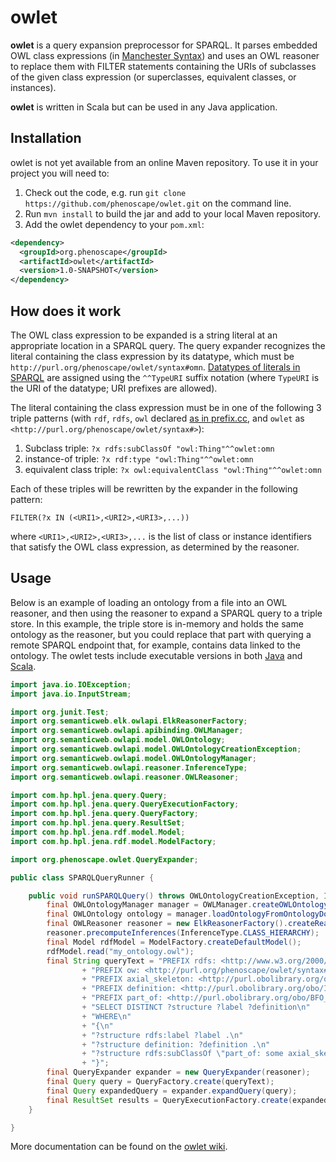 owlet
==========

**owlet** is a query expansion preprocessor for SPARQL. It parses embedded OWL class expressions (in [Manchester Syntax]) and uses an OWL reasoner to replace them with FILTER statements containing the URIs of subclasses of the given class expression (or superclasses, equivalent classes, or instances).

**owlet** is written in Scala but can be used in any Java application.

## Installation
owlet is not yet available from an online Maven repository. To use it in your project you will need to:

1. Check out the code, e.g. run `git clone https://github.com/phenoscape/owlet.git` on the command line.
2. Run `mvn install` to build the jar and add to your local Maven repository.
3. Add the owlet dependency to your `pom.xml`: 

```xml
<dependency>
  <groupId>org.phenoscape</groupId>
  <artifactId>owlet</artifactId>
  <version>1.0-SNAPSHOT</version>
</dependency>
```

## How does it work
The OWL class expression to be expanded is a string literal at an appropriate location in a SPARQL query. The query expander recognizes the literal containing the class expression by its datatype, which must be `http://purl.org/phenoscape/owlet/syntax#omn`. [Datatypes of literals in SPARQL] are assigned using the `^^TypeURI` suffix notation (where `TypeURI` is the URI of the datatype; URI prefixes are allowed).

The literal containing the class expression must be in one of the following 3 triple patterns (with `rdf`, `rdfs`, `owl` declared [as in prefix.cc], and `owlet` as `<http://purl.org/phenoscape/owlet/syntax#>`):

1. Subclass triple: `?x rdfs:subClassOf "owl:Thing"^^owlet:omn`
2. instance-of triple: `?x rdf:type "owl:Thing"^^owlet:omn`
3. equivalent class triple: `?x owl:equivalentClass "owl:Thing"^^owlet:omn`

Each of these triples will be rewritten by the expander in the following pattern:
```
FILTER(?x IN (<URI1>,<URI2>,<URI3>,...))
```
where `<URI1>,<URI2>,<URI3>,...` is the list of class or instance identifiers that satisfy the OWL class expression, as determined by the reasoner.


## Usage
Below is an example of loading an ontology from a file into an OWL reasoner, and then using the reasoner to expand a SPARQL query to a triple store. In this example, the triple store is in-memory and holds the same ontology as the reasoner, but you could replace that part with querying a remote SPARQL endpoint that, for example, contains data linked to the ontology. The owlet tests include executable versions in both [Java](https://github.com/phenoscape/owlet/blob/master/src/test/java/org/phenoscape/owlet/TestSPARQLQueryJava.java) and [Scala](http://github.com/phenoscape/owlet/blob/master/src/test/scala/org/phenoscape/owlet/TestSPARQLQuery.scala).

```java
import java.io.IOException;
import java.io.InputStream;

import org.junit.Test;
import org.semanticweb.elk.owlapi.ElkReasonerFactory;
import org.semanticweb.owlapi.apibinding.OWLManager;
import org.semanticweb.owlapi.model.OWLOntology;
import org.semanticweb.owlapi.model.OWLOntologyCreationException;
import org.semanticweb.owlapi.model.OWLOntologyManager;
import org.semanticweb.owlapi.reasoner.InferenceType;
import org.semanticweb.owlapi.reasoner.OWLReasoner;

import com.hp.hpl.jena.query.Query;
import com.hp.hpl.jena.query.QueryExecutionFactory;
import com.hp.hpl.jena.query.QueryFactory;
import com.hp.hpl.jena.query.ResultSet;
import com.hp.hpl.jena.rdf.model.Model;
import com.hp.hpl.jena.rdf.model.ModelFactory;

import org.phenoscape.owlet.QueryExpander;

public class SPARQLQueryRunner {

	public void runSPARQLQuery() throws OWLOntologyCreationException, IOException {
		final OWLOntologyManager manager = OWLManager.createOWLOntologyManager();
		final OWLOntology ontology = manager.loadOntologyFromOntologyDocument(new File("my_ontology.owl"));
		final OWLReasoner reasoner = new ElkReasonerFactory().createReasoner(ontology);
		reasoner.precomputeInferences(InferenceType.CLASS_HIERARCHY);
		final Model rdfModel = ModelFactory.createDefaultModel();
		rdfModel.read("my_ontology.owl");
		final String queryText = "PREFIX rdfs: <http://www.w3.org/2000/01/rdf-schema#>\n"
				+ "PREFIX ow: <http://purl.org/phenoscape/owlet/syntax#>\n"
				+ "PREFIX axial_skeleton: <http://purl.obolibrary.org/obo/VSAO_0000056>\n"
				+ "PREFIX definition: <http://purl.obolibrary.org/obo/IAO_0000115>\n"
				+ "PREFIX part_of: <http://purl.obolibrary.org/obo/BFO_0000050>\n"
				+ "SELECT DISTINCT ?structure ?label ?definition\n"
				+ "WHERE\n"
				+ "{\n"
				+ "?structure rdfs:label ?label .\n"
				+ "?structure definition: ?definition .\n"
				+ "?structure rdfs:subClassOf \"part_of: some axial_skeleton:\"^^ow:omn .\n"
				+ "}";
		final QueryExpander expander = new QueryExpander(reasoner);
		final Query query = QueryFactory.create(queryText);
		final Query expandedQuery = expander.expandQuery(query);
		final ResultSet results = QueryExecutionFactory.create(expandedQuery, rdfModel).execSelect();
	}

}
```

More documentation can be found on the [owlet wiki](https://github.com/phenoscape/owlet/wiki).

[Manchester Syntax]: http://www.w3.org/TR/owl2-manchester-syntax/
[Datatypes of literals in SPARQL]: http://www.w3.org/TR/sparql11-query/#QSynLiterals
[as in prefix.cc]: http://prefix.cc/rdf,rdfs,owl
